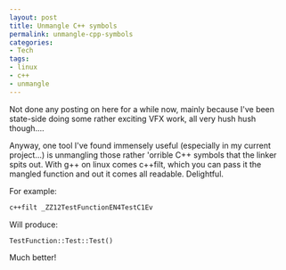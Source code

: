 ```yaml
---
layout: post
title: Unmangle C++ symbols
permalink: unmangle-cpp-symbols
categories:
- Tech
tags:
- linux
- c++
- unmangle
---
```

Not done any posting on here for a while now, mainly because I've been state-side doing some rather exciting VFX work, all very hush hush though....

Anyway, one tool I've found immensely useful (especially in my current project...) is unmangling those rather 'orrible C++ symbols that the linker spits out. With g++ on linux comes c++filt, which you can pass it the mangled function and out it comes all readable. Delightful.

For example:

```bash
c++filt _ZZ12TestFunctionEN4TestC1Ev
```

Will produce:

```
TestFunction::Test::Test()
```

Much better!
